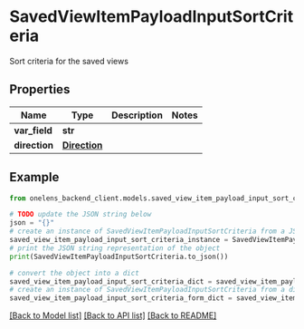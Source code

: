 # SavedViewItemPayloadInputSortCriteria

Sort criteria for the saved views

## Properties

Name | Type | Description | Notes
------------ | ------------- | ------------- | -------------
**var_field** | **str** |  | 
**direction** | [**Direction**](Direction.md) |  | 

## Example

```python
from onelens_backend_client.models.saved_view_item_payload_input_sort_criteria import SavedViewItemPayloadInputSortCriteria

# TODO update the JSON string below
json = "{}"
# create an instance of SavedViewItemPayloadInputSortCriteria from a JSON string
saved_view_item_payload_input_sort_criteria_instance = SavedViewItemPayloadInputSortCriteria.from_json(json)
# print the JSON string representation of the object
print(SavedViewItemPayloadInputSortCriteria.to_json())

# convert the object into a dict
saved_view_item_payload_input_sort_criteria_dict = saved_view_item_payload_input_sort_criteria_instance.to_dict()
# create an instance of SavedViewItemPayloadInputSortCriteria from a dict
saved_view_item_payload_input_sort_criteria_form_dict = saved_view_item_payload_input_sort_criteria.from_dict(saved_view_item_payload_input_sort_criteria_dict)
```
[[Back to Model list]](../README.md#documentation-for-models) [[Back to API list]](../README.md#documentation-for-api-endpoints) [[Back to README]](../README.md)


